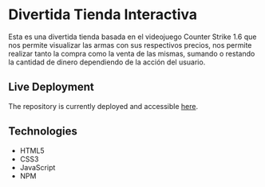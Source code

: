 # Divertida Tienda Interactiva

Esta es una divertida tienda basada en el videojuego Counter Strike 1.6 que nos permite visualizar las armas con sus respectivos precios, nos permite realizar tanto la compra como la venta de las mismas, sumando o restando la cantidad de dinero dependiendo de la acción del usuario.

## Live Deployment

The repository is currently deployed and accessible [here](https://jonathanavp7.github.io/tienda-js/). 

## Technologies

- HTML5
- CSS3
- JavaScript
- NPM
